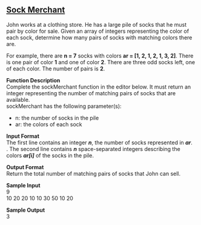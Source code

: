 ## [Sock Merchant](https://www.hackerrank.com/challenges/sock-merchant/problem?h_l=interview&playlist_slugs%5B%5D=interview-preparation-kit&playlist_slugs%5B%5D=warmup)
John works at a clothing store. He has a large pile of socks that he must pair by color for sale. Given an array of integers representing the color of each sock, determine how many pairs of socks with matching colors there are.

For example, there are <b>n = 7</b> socks with colors <b>ar = [1, 2, 1, 2, 1, 3, 2]</b>. There is one pair of color <b>1</b> and one of color <b>2</b>. There are three odd socks left, one of each color. The number of pairs is <b>2</b>.<br/>

**Function Description**<br/>
Complete the sockMerchant function in the editor below. It must return an integer representing the number of matching pairs of socks that are available.<br/>
sockMerchant has the following parameter(s):
<ul><li>n: the number of socks in the pile</li>
<li>ar: the colors of each sock</li></ul>

**Input Format**<br/>
The first line contains an integer <i><b>n</i></b>, the number of socks represented in <i><b>ar</i></b>.<br/>.
The second line contains <i><b>n</i></b> space-separated integers describing the colors <i><b>ar[i]</i></b> of the socks in the pile.<br/>

**Output Format** <br/>
Return the total number of matching pairs of socks that John can sell.

**Sample Input**<br/>
9<br/>
10 20 20 10 10 30 50 10 20<br/>

**Sample Output**<br/>
3